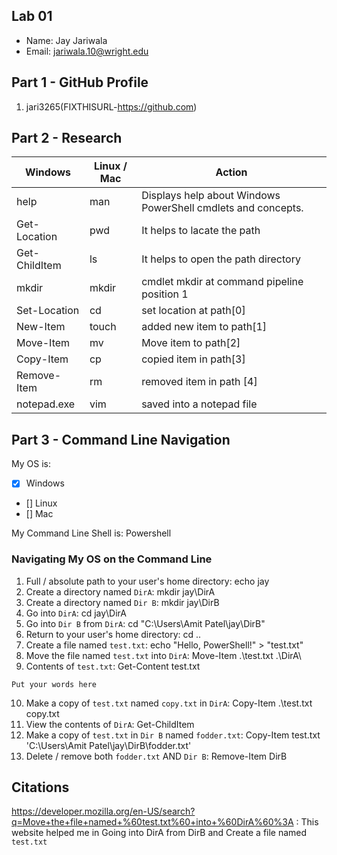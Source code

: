 ## Lab 01

- Name: Jay Jariwala
- Email: jariwala.10@wright.edu

## Part 1 - GitHub Profile

1. jari3265(FIXTHISURL-https://github.com)

## Part 2 - Research

| Windows | Linux / Mac | Action |
| ---     | ---         | ---    |
| help    | man         |   Displays help about Windows PowerShell cmdlets and concepts.     |
| Get-Location | pwd    |  It helps to lacate the path       |
| Get-ChildItem | ls    |     It helps to open the path directory   |
| mkdir   | mkdir       |   cmdlet mkdir at command pipeline position 1    |
| Set-Location | cd     |   set location at path[0]     |
| New-Item | touch      |     added new item to path[1]   |
| Move-Item | mv        |    Move item to path[2]    |
| Copy-Item | cp        |   copied item in path[3]     |
| Remove-Item | rm      |   removed item in path [4]     |
| notepad.exe | vim     | saved into a notepad file        |

## Part 3 - Command Line Navigation

My OS is:
- [x] Windows
- [] Linux
- [] Mac

My Command Line Shell is: Powershell

### Navigating My OS on the Command Line

1. Full / absolute path to your user's home directory:  echo jay
2. Create a directory named `DirA`: mkdir jay\DirA
3. Create a directory named `Dir B`:  mkdir jay\DirB
4. Go into `DirA`: cd jay\DirA
5. Go into `Dir B` from `DirA`:  cd "C:\Users\Amit Patel\jay\DirB"
6. Return to your user's home directory: cd .. 
7. Create a file named `test.txt`:  echo "Hello, PowerShell!" > "test.txt"
8. Move the file named `test.txt` into `DirA`: Move-Item .\test.txt .\DirA\
9. Contents of `test.txt`: Get-Content test.txt
```
Put your words here
```
10. Make a copy of `test.txt` named `copy.txt` in `DirA`: Copy-Item .\test.txt copy.txt
11. View the contents of `DirA`: Get-ChildItem
12. Make a copy of `test.txt` in `Dir B` named `fodder.txt`:  Copy-Item test.txt 'C:\Users\Amit Patel\jay\DirB\fodder.txt'
13. Delete / remove both `fodder.txt` AND `Dir B`:  Remove-Item DirB

## Citations

https://developer.mozilla.org/en-US/search?q=Move+the+file+named+%60test.txt%60+into+%60DirA%60%3A : This website helped me in Going into DirA from DirB and Create a file named `test.txt`
